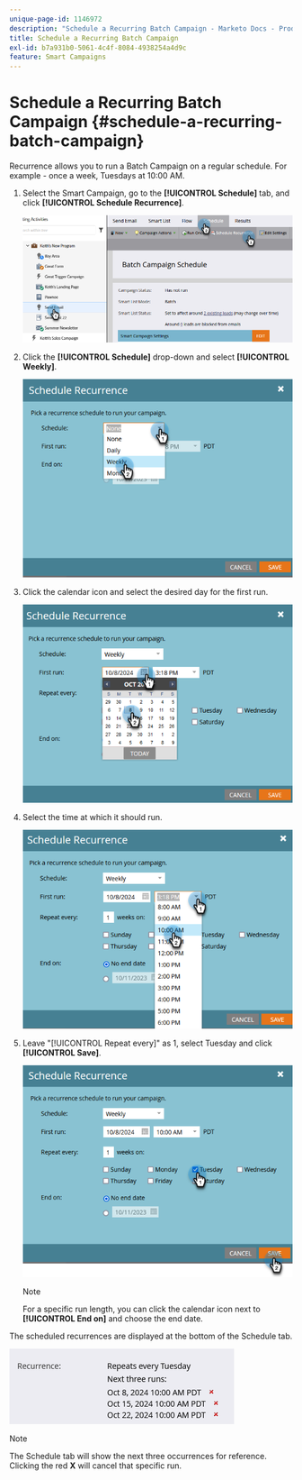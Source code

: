 ```yaml
---
unique-page-id: 1146972
description: "Schedule a Recurring Batch Campaign - Marketo Docs - Product Documentation"
title: Schedule a Recurring Batch Campaign
exl-id: b7a931b0-5061-4c4f-8084-4938254a4d9c
feature: Smart Campaigns
---
```

# Schedule a Recurring Batch Campaign {#schedule-a-recurring-batch-campaign}

Recurrence allows you to run a Batch Campaign on a regular schedule. For example - once a week, Tuesdays at 10:00 AM.

1. Select the Smart Campaign, go to the **[!UICONTROL Schedule]** tab, and click **[!UICONTROL Schedule Recurrence]**.

   ![](assets/schedule-a-recurring-batch-campaign-1.png)

1. Click the **[!UICONTROL Schedule]** drop-down and select **[!UICONTROL Weekly]**.

   ![](assets/schedule-a-recurring-batch-campaign-2.png)

1. Click the calendar icon and select the desired day for the first run.

   ![](assets/schedule-a-recurring-batch-campaign-3.png)

1. Select the time at which it should run.

   ![](assets/schedule-a-recurring-batch-campaign-4.png)

1. Leave "[!UICONTROL Repeat every]" as 1, select Tuesday and click **[!UICONTROL Save]**.

   ![](assets/schedule-a-recurring-batch-campaign-5.png)

   >[!NOTE]
   >
   >For a specific run length, you can click the calendar icon next to **[!UICONTROL End on]** and choose the end date.

The scheduled recurrences are displayed at the bottom of the Schedule tab.

   ![](assets/schedule-a-recurring-batch-campaign-6.png)

>[!NOTE]
>
>The Schedule tab will show the next three occurrences for reference. Clicking the red **X** will cancel that specific run.
